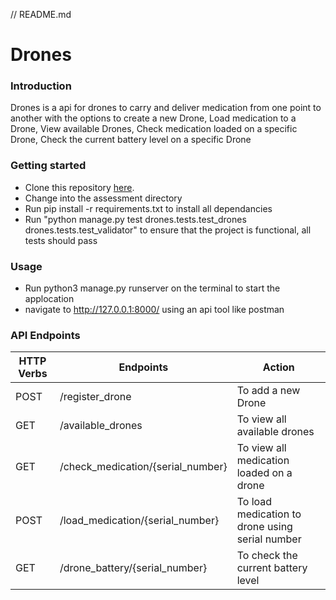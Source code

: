 // README.md
# Drones
### Introduction
Drones is a api for drones to carry and deliver medication from one point to another
with the options to create a new Drone, Load medication to a Drone, View available Drones,
Check medication loaded on a specific Drone, Check the current battery level on a specific Drone
### Getting started
* Clone this repository [here](https://github.com/JackieNomsa/DjangoDronesAssessment).
* Change into the assessment directory
* Run pip install -r requirements.txt to install all dependancies
* Run "python manage.py test drones.tests.test_drones drones.tests.test_validator" to ensure that the project is functional, all tests should pass
### Usage
  * Run python3 manage.py runserver on the terminal to start the applocation
  * navigate to http://127.0.0.1:8000/ using an api tool like postman
### API Endpoints
| HTTP Verbs | Endpoints                           | Action                                          |
|------------|-------------------------------------|-------------------------------------------------|
| POST       | /register_drone                     | To add a new Drone                              |
| GET        | /available_drones                   | To view all available drones                    |
| GET        | /check_medication/{serial_number}   | To view all medication loaded on a drone        |
| POST       | /load_medication/{serial_number}    | To load medication to drone using serial number |
| GET        | /drone_battery/{serial_number}      | To check the current battery level                         |

